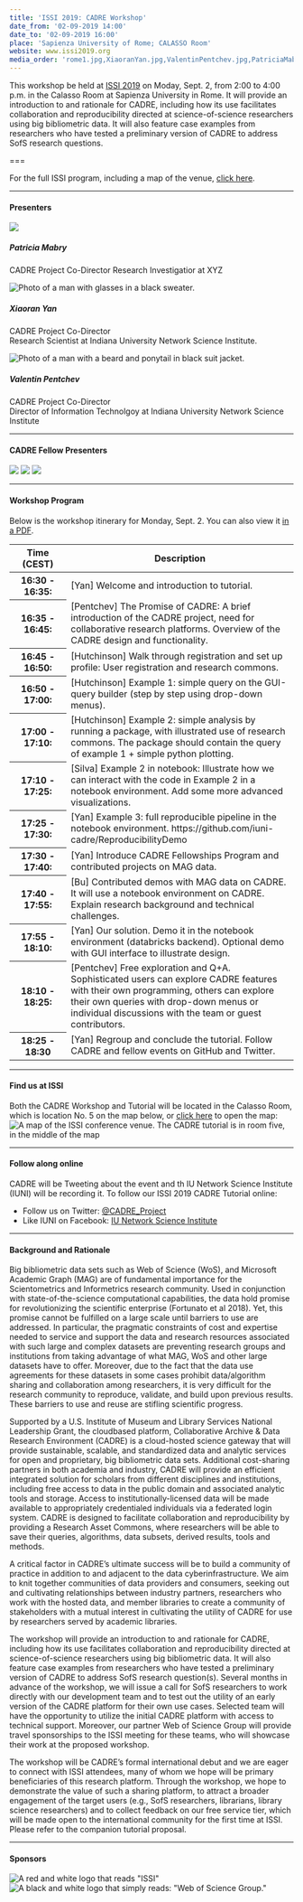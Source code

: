 ```yaml
---
title: 'ISSI 2019: CADRE Workshop'
date_from: '02-09-2019 14:00'
date_to: '02-09-2019 16:00'
place: 'Sapienza University of Rome; CALASSO Room'
website: www.issi2019.org
media_order: 'rome1.jpg,XiaoranYan.jpg,ValentinPentchev.jpg,PatriciaMabry1.jpg,MattHutchinson_300x375.jpg,1560458500_Filipi2.jpg,issi-og-graph_web.png,ISSI Conf.jpg,woslogo.png,CitationImpact_ChaoMin.jpg,MaM_Park.jpg,UMich_Hansen.jpg'
---
```


This workshop be held at [ISSI 2019](https://docs.wixstatic.com/ugd/aa54ce_bcc5f1cb4cc44885985b462e7605333f.pdf) on Moday, Sept. 2, from 2:00 to 4:00 p.m. in the Calasso Room at Sapienza University in Rome. It will provide an introduction to and rationale for CADRE, including how its use facilitates collaboration and reproducibility directed at science-of-science researchers using big bibliometric data. It will also feature case examples from researchers who have tested a preliminary version of CADRE to address SofS research questions.

===

For the full ISSI program, including a map of the venue, [click here](https://docs.wixstatic.com/ugd/aa54ce_bcc5f1cb4cc44885985b462e7605333f.pdf).

---
#### Presenters ####
![](PatriciaMabry1.jpg)
##### Patricia Mabry
CADRE Project Co-Director
Research Investigatior at XYZ

![Photo of a man with glasses in a black sweater.](XiaoranYan.jpg)
##### Xiaoran Yan
CADRE Project Co-Director  
Research Scientist at Indiana University Network Science Institute. 

![Photo of a man with a beard and ponytail in black suit jacket.](ValentinPentchev.jpg)
##### Valentin Pentchev
CADRE Project Co-Director  
Director of Information Technolgoy at Indiana University Network Science Institute

---
#### CADRE Fellow Presenters ####

![](CitationImpact_ChaoMin.jpg)
![](MaM_Park.jpg)
![](UMich_Hansen.jpg)

---
#### Workshop Program ####  
Below is the workshop itinerary for Monday, Sept. 2. You can also view it [in a PDF](https://docs.wixstatic.com/ugd/aa54ce_f0b1bbe0afde45af82a134f280fe03b1.pdf).


<table class="table table-striped">
  <thead>
    <tr>
      <th width="20%" scope="col">Time (CEST)</th>
      <th width="80%" scope="col">Description</th>
    </tr>
  </thead>
  <tbody>
    <tr>
      <th scope="row">16:30 - 16:35:</th>
      <td>[Yan] Welcome and introduction to tutorial.</td>
    </tr>
    <tr>
      <th scope="row">16:35 - 16:45:</th>
      <td>[Pentchev] The Promise of CADRE: A brief introduction of the CADRE project, need for collaborative research platforms. Overview of the CADRE design and functionality.</td>
    </tr>
    <tr>
      <th scope="row">16:45 - 16:50:</th>
      <td>[Hutchinson] Walk through registration and set up profile: User registration and research commons.</td>
    </tr>
      <tr>
      <th scope="row">16:50 - 17:00:</th>
      <td>[Hutchinson] Example 1: simple query on the GUI-query builder (step by step using drop-down menus).</td>
    </tr>
    <tr>
      <th scope="row">17:00 - 17:10:</th>
      <td>[Hutchinson] Example 2: simple analysis by running a package, with illustrated use of research commons. The package should contain the query of example 1 + simple python plotting.</td>
    </tr>
    <tr>
      <th scope="row">17:10 - 17:25:</th>
      <td>[Silva] Example 2 in notebook: Illustrate how we can interact with the code in Example 2 in a notebook environment. Add some more advanced visualizations.</td>
    </tr>
        <tr>
      <th scope="row">17:25 - 17:30: </th>
      <td>[Yan] Example 3: full reproducible pipeline in the notebook environment. https://github.com/iuni-cadre/ReproducibilityDemo</td>
    </tr>
    <tr>
      <th scope="row">17:30 - 17:40:</th>
      <td>[Yan] Introduce CADRE Fellowships Program and contributed projects on MAG data.</td>
    </tr>
    <tr>
      <th scope="row">17:40 - 17:55:</th>
      <td>[Bu] Contributed demos with MAG data on CADRE. It will use a notebook environment on CADRE. Explain research background and technical challenges.</td>
    </tr>
       <tr>
      <th scope="row">17:55 - 18:10:</th>
      <td>[Yan] Our solution. Demo it in the notebook environment (databricks backend). Optional demo with GUI interface to illustrate design.</td>
    </tr>
       <tr>
      <th scope="row">18:10 - 18:25:</th>
      <td>[Pentchev] Free exploration and Q+A. Sophisticated users can explore CADRE features with their own programming, others can explore their own queries with drop-down menus or individual discussions with the team or guest contributors.</td>
    </tr>
       <tr>
      <th scope="row">18:25 - 18:30</th>
      <td>[Yan] Regroup and conclude the tutorial. Follow CADRE and fellow events on GitHub and Twitter.</td>
    </tr>      
  </tbody>
</table>

---
#### Find us at ISSI
Both the CADRE Workshop and Tutorial will be located in the Calasso Room, which is location No. 5 on the map below, or [click here](https://docs.wixstatic.com/ugd/aa54ce_bcc5f1cb4cc44885985b462e7605333f.pdf) to open the map:
![A map of the ISSI conference venue. The CADRE tutorial is in room five, in the middle of the map](ISSI%20Conf.jpg)

---
#### Follow along online

CADRE will be Tweeting about the event and th IU Network Science Institute (IUNI) will be recording it. To follow our ISSI 2019 CADRE Tutorial online:
* Follow us on Twitter: [@CADRE_Project](https://twitter.com/CADRE_Project)
* Like IUNI on Facebook: [IU Network Science Institute](https://www.facebook.com/iunetsci/)

---
#### Background and Rationale ####

Big bibliometric data sets such as Web of Science (WoS), and Microsoft Academic Graph (MAG) are of fundamental importance for the Scientometrics and Informetrics research community. Used in conjunction with state-of-the-science computational capabilities, the data hold promise for revolutionizing the scientific enterprise (Fortunato et al 2018). Yet, this promise cannot be fulfilled on a large scale until barriers to use are addressed. In particular, the pragmatic constraints of cost and expertise needed to service and support the data and research resources associated with such large and complex datasets are preventing research groups and institutions from taking advantage of what MAG, WoS and other large datasets have to offer. Moreover, due to the fact that the data use agreements for these datasets in some cases prohibit data/algorithm sharing and collaboration among researchers, it is very difficult for the research community to reproduce, validate, and build upon previous results. These barriers to use and reuse are stifling scientific progress. 

Supported by a U.S. Institute of Museum and Library Services National Leadership Grant, the cloudbased platform, Collaborative Archive & Data Research Environment (CADRE) is a cloud-hosted science gateway that will provide sustainable, scalable, and standardized data and analytic services for open and proprietary, big bibliometric data sets. Additional cost-sharing partners in both academia and industry, CADRE will provide an efficient integrated solution for scholars from different disciplines and institutions, including free access to data in the public domain and associated analytic tools and storage. Access to institutionally-licensed data will be made available to appropriately credentialed individuals via a federated login system. CADRE is designed to facilitate collaboration and reproducibility by providing a Research Asset Commons, where researchers will be able to save their queries, algorithms, data subsets, derived results, tools and methods. 

A critical factor in CADRE’s ultimate success will be to build a community of practice in addition to and adjacent to the data cyberinfrastructure. We aim to knit together communities of data providers and consumers, seeking out and cultivating relationships between industry partners, researchers who work with the hosted data, and member libraries to create a community of stakeholders with a mutual interest in cultivating the utility of CADRE for use by researchers served by academic libraries. 

The workshop will provide an introduction to and rationale for CADRE, including how its use facilitates collaboration and reproducibility directed at science-of-science researchers using big bibliometric data. It will also feature case examples from researchers who have tested a preliminary version of CADRE to address SofS research question(s). Several months in advance of the workshop, we will issue a call for SofS researchers to work directly with our development team and to test out the utility of an early version of the CADRE platform for their own use cases. Selected team will have the opportunity to utilize the initial CADRE platform with access to technical support. Moreover, our partner Web of Science Group will provide travel sponsorships to the ISSI meeting for these teams, who will showcase their work at the proposed workshop. 

The workshop will be CADRE’s formal international debut and we are eager to connect with ISSI attendees, many of whom we hope will be primary beneficiaries of this research platform. Through the workshop, we hope to demonstrate the value of such a sharing platform, to attract a broader engagement of the target users (e.g., SofS researchers, librarians, library science researchers) and to collect feedback on our free service tier, which will be made open to the international community for the first time at ISSI. Please refer to the companion tutorial proposal.

---
#### Sponsors 

![A red and white logo that reads "ISSI"](issi-og-graph_web.png)  
![A black and white logo that simply reads: "Web of Science Group."](woslogo.png)
